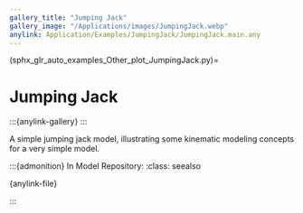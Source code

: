 ```yaml
---
gallery_title: "Jumping Jack"
gallery_image: "/Applications/images/JumpingJack.webp"
anylink: Application/Examples/JumpingJack/JumpingJack.main.any
---
```


(sphx_glr_auto_examples_Other_plot_JumpingJack.py)=

# Jumping Jack


:::{anylink-gallery} 
:::

A simple jumping jack model, illustrating some kinematic modeling concepts for a very simple model.

:::{admonition} In Model Repository:
:class: seealso

{anylink-file}` `

:::
